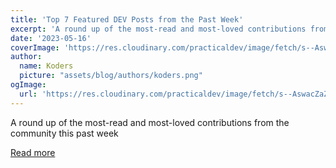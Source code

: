 ```yaml
---
title: 'Top 7 Featured DEV Posts from the Past Week'
excerpt: 'A round up of the most-read and most-loved contributions from the community this past week'
date: '2023-05-16'
coverImage: 'https://res.cloudinary.com/practicaldev/image/fetch/s--AswacZaZ--/c_imagga_scale,f_auto,fl_progressive,h_420,q_auto,w_1000/https://dev-to-uploads.s3.amazonaws.com/uploads/articles/pzhd2bwxocmy4hc5zemh.jpg'
author:
  name: Koders
  picture: "assets/blog/authors/koders.png"
ogImage:
  url: 'https://res.cloudinary.com/practicaldev/image/fetch/s--AswacZaZ--/c_imagga_scale,f_auto,fl_progressive,h_420,q_auto,w_1000/https://dev-to-uploads.s3.amazonaws.com/uploads/articles/pzhd2bwxocmy4hc5zemh.jpg'
---
```


A round up of the most-read and most-loved contributions from the community this past week

[Read more](https://dev.to/devteam/top-7-featured-dev-posts-from-the-past-week-ibc)
